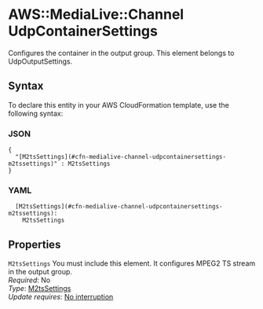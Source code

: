 # AWS::MediaLive::Channel UdpContainerSettings<a name="aws-properties-medialive-channel-udpcontainersettings"></a>

Configures the container in the output group\. This element belongs to UdpOutputSettings\.

## Syntax<a name="aws-properties-medialive-channel-udpcontainersettings-syntax"></a>

To declare this entity in your AWS CloudFormation template, use the following syntax:

### JSON<a name="aws-properties-medialive-channel-udpcontainersettings-syntax.json"></a>

```
{
  "[M2tsSettings](#cfn-medialive-channel-udpcontainersettings-m2tssettings)" : M2tsSettings
}
```

### YAML<a name="aws-properties-medialive-channel-udpcontainersettings-syntax.yaml"></a>

```
  [M2tsSettings](#cfn-medialive-channel-udpcontainersettings-m2tssettings): 
    M2tsSettings
```

## Properties<a name="aws-properties-medialive-channel-udpcontainersettings-properties"></a>

`M2tsSettings`  <a name="cfn-medialive-channel-udpcontainersettings-m2tssettings"></a>
You must include this element\. It configures MPEG2 TS stream in the output group\.  
*Required*: No  
*Type*: [M2tsSettings](aws-properties-medialive-channel-m2tssettings.md)  
*Update requires*: [No interruption](https://docs.aws.amazon.com/AWSCloudFormation/latest/UserGuide/using-cfn-updating-stacks-update-behaviors.html#update-no-interrupt)